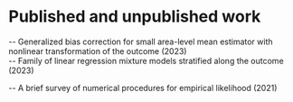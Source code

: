 # Published and unpublished work

-- Generalized bias correction for small area-level mean estimator with nonlinear transformation of the outcome (2023) </br>
-- Family of linear regression mixture models stratified along the outcome (2023) </br>


-- A brief survey of numerical procedures for empirical likelihood (2021) </br>




